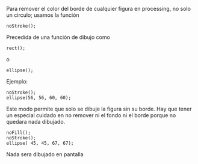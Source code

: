 Para remover el color del borde de cualquier figura en processing, no solo un circulo; usamos la función 

```
noStroke();
```
Precedida de una función de dibujo como

```
rect();
```
o 

```
ellipse();
```

Ejemplo:

```
noStroke();
ellipse(56, 56, 60, 60);
```
Este modo permite que solo se dibuje la figura sin su borde. Hay que tener un especial cuidado en no remover ni el fondo ni el borde porque no quedara nada dibujado.

```
noFill();
noStroke();
ellipse( 45, 45, 67, 67);
```

Nada sera dibujado en pantalla
